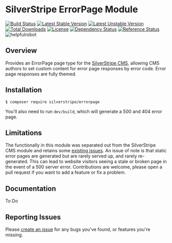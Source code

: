 # SilverStripe ErrorPage Module

[![Build Status](https://api.travis-ci.org/silverstripe/silverstripe-errorpage.svg?branch=master)](https://travis-ci.org/silverstripe/silverstripe-errorpage)
[![Latest Stable Version](https://poser.pugx.org/silverstripe/errorpage/version.svg)](http://www.silverstripe.org/stable-download/)
[![Latest Unstable Version](https://poser.pugx.org/silverstripe/errorpage/v/unstable.svg)](https://packagist.org/packages/silverstripe/errorpage)
[![Total Downloads](https://poser.pugx.org/silverstripe/errorpage/downloads.svg)](https://packagist.org/packages/silverstripe/errorpage)
[![License](https://poser.pugx.org/silverstripe/errorpage/license.svg)](https://github.com/silverstripe/silverstripe-errorpage#license)
[![Dependency Status](https://www.versioneye.com/php/silverstripe:errorpage/badge.svg)](https://www.versioneye.com/php/silverstripe:errorpage)
[![Reference Status](https://www.versioneye.com/php/silverstripe:errorpage/reference_badge.svg?style=flat)](https://www.versioneye.com/php/silverstripe:errorpage/references)
![helpfulrobot](https://helpfulrobot.io/silverstripe/errorpage/badge)

## Overview

Provides an ErrorPage page type for the [SilverStripe CMS](https://github.com/silverstripe/silverstripe-cms), allowing CMS authors to set custom content for error page responses by error code. Error page responses are fully themed.

## Installation

```
$ composer require silverstripe/errorpage
```

You'll also need to run `dev/build`, which will generate a 500 and 404 error page.

## Limitations

The functionally in this module was separated out from the SilverStripe CMS module and retains some [existing issues](https://github.com/silverstripe/silverstripe-framework/issues/4149).
An issue of note is that static error pages are generated but are rarely served up, and rarely re-generated. This can lead to website visitors seeing a stale or broken page in the event of a 500 server error.
Contributions are welcome, please open a pull request if you want to add a feature or fix a problem.

## Documentation

To Do

## Reporting Issues

Please [create an issue](http://github.com/silverstripe/silverstripe-errorpage/issues) for any bugs you've found, or features you're missing.
